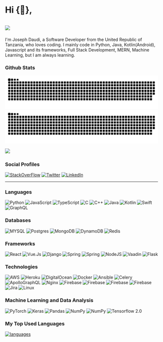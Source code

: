 # Hi {👋}, 

![](https://komarev.com/ghpvc/?username=josedaudi&color=green)
-------------------------------------------------

I'm Joseph Daudi, a Software Developer from the United Republic of Tanzania, who loves coding.
I mainly code in Python, Java, Kotlin(Android), Javascript and its frameworks, Full Stack Development, MERN, Machine Learning, but I am always learning.
<!-- My activities are much beyond my stream of education. -->

### Github Stats

<!-- [<img src="https://github-readme-stats.vercel.app/api?username=josedaudi&count_private=true&include_all_commits=true&show_icons=true&theme=light&border_radius=9"/>]() -->

<!-- [<img src="https://activity-graph.herokuapp.com/graph?username=josedaudi&custom_title=Joseph%20Daudi's%20Contribution%20Graph&bg_color=0D1117&color=5ce1e6&line=FFFFFF&point=5ce1e6&hide_border=true" />]() -->

![contributionsDark](https://raw.githubusercontent.com/josedaudi/josedaudi/output/github-contribution-grid-snake-sissa.svg#gh-dark-mode-only)
![ContributionsLignt](https://raw.githubusercontent.com/josedaudi/josedaudi/output/github-contribution-grid-snake-sissa-white.svg#gh-light-mode-only)
    
[<img src="https://github-profile-trophy.vercel.app/?username=josedaudi&column=8&theme=onedark" />]()

### Social Profiles

[<img alt="StackOverFlow" src="https://img.shields.io/badge/StackOverFlow%20-%23FF6F00.svg?&style=for-the-badge&logo=Stackoverflow&logoColor=white"/>](https://stackoverflow.com/users/4805642/joseph-daudi)
[<img alt="Twitter" src="https://img.shields.io/badge/@daudithe%20-%231DA1F2.svg?&style=for-the-badge&logo=Twitter&logoColor=white"/>](https://twitter.com/daudithe)
[<img alt="LinkedIn" src="https://img.shields.io/badge/linkedin%20-%230077B5.svg?&style=for-the-badge&logo=linkedin&logoColor=white"/>](https://www.linkedin.com/in/joseph-daudi/)

----------

### Languages

![Python](https://img.shields.io/badge/python%20-%2314354C.svg?&style=for-the-badge&logo=python&logoColor=white)
![JavaScript](https://img.shields.io/badge/javascript%20-%23323330.svg?&style=for-the-badge&logo=javascript&logoColor=%23F7DF1E)
![TypeScript](https://img.shields.io/badge/typescript%20-%23323330.svg?&style=for-the-badge&logo=typescript&logoColor=%23F7DF1E)
![C](https://img.shields.io/badge/c%20-%2300599C.svg?&style=for-the-badge&logo=c&logoColor=white)
![C++](https://img.shields.io/badge/c++%20-%2300599C.svg?&style=for-the-badge&logo=c%2B%2B&ogoColor=white)
![Java](https://img.shields.io/badge/java-%23ED8B00.svg?&style=for-the-badge&logo=java&logoColor=white)
![Kotlin](https://img.shields.io/badge/kotlin-%230095D5.svg?&style=for-the-badge&logo=kotlin&logoColor=white)
![Swift](https://img.shields.io/badge/swift-%23FA7343.svg?&style=for-the-badge&logo=swift&logoColor=white)
![GraphQL](https://img.shields.io/badge/GraphQL-FFFFFF.svg?style=for-the-badge&logo=graphql)

### Databases

![MYSQL](https://img.shields.io/badge/mysql-%23ffffff.svg?&style=for-the-badge&logo=mysql&logoColor=%23316192)
![Postgres](https://img.shields.io/badge/postgres-%23316192.svg?&style=for-the-badge&logo=postgresql&logoColor=white)
![MongoDB](https://img.shields.io/badge/MongoDB-%234ea94b.svg?&style=for-the-badge&logo=mongodb&logoColor=white)
![DynamoDB](https://img.shields.io/badge/DynamoDB-%234053D6.svg?&style=for-the-badge&logo=amazondynamodb&logoColor=white)
![Redis](https://img.shields.io/badge/Redis-%23DC382D.svg?&style=for-the-badge&logo=redis&logoColor=white)

### Frameworks

![React](https://img.shields.io/badge/react%20-%2320232a.svg?&style=for-the-badge&logo=react&logoColor=%2361DAFB)
![Vue.Js](https://img.shields.io/badge/vue.js%20-%2335495e.svg?&style=for-the-badge&logo=vuedotjs&logoColor=%234FC08D)
![Django](https://img.shields.io/badge/django%20-%23092E20.svg?&style=for-the-badge&logo=django&logoColor=white)
![Spring](https://img.shields.io/badge/spring%20MVC%20-%236DB33F.svg?&style=for-the-badge&logo=spring&logoColor=white)
![Spring](https://img.shields.io/badge/spring%20Boot%20-%236DB33F.svg?&style=for-the-badge&logo=springboot&logoColor=white)
![NodeJS](https://img.shields.io/badge/node.js%20-%23339933.svg?&style=for-the-badge&logo=nodedotjs&logoColor=white)
![Vaadin](https://img.shields.io/badge/Vaadin%20-%2300B4F0.svg?&style=for-the-badge&logo=vaadin&logoColor=white)
![Flask](https://img.shields.io/badge/flask%20-%23000.svg?&style=for-the-badge&logo=flask&logoColor=white)

### Technologies

![AWS](https://img.shields.io/badge/AWS%20-%23FF9900.svg?&style=for-the-badge&logo=amazon-aws&logoColor=white)
![Heroku](https://img.shields.io/badge/heroku%20-%23430098.svg?&style=for-the-badge&logo=heroku&logoColor=white)
![DigitalOcean](https://img.shields.io/badge/DigitalOcean-%230167ff.svg?&style=for-the-badge&logo=digitalOcean&logoColor=white)
![Docker](https://img.shields.io/badge/docker%20-%230db7ed.svg?&style=for-the-badge&logo=docker&logoColor=white)
![Ansible](https://img.shields.io/badge/ansible%20-%23EE0000.svg?&style=for-the-badge&logo=ansible&logoColor=white)
![Celery](https://img.shields.io/badge/celery%20-%2337814A.svg?&style=for-the-badge&logo=celery&logoColor=white)
![ApolloGraphQL](https://img.shields.io/badge/apollographql%20-%23311C87.svg?&style=for-the-badge&logo=apollographql&logoColor=white)
![Nginx](https://img.shields.io/badge/nginx%20-%23009639.svg?&style=for-the-badge&logo=nginx&logoColor=white)
![Firebase](https://img.shields.io/badge/firebase%20-%23FFCA28.svg?&style=for-the-badge&logo=firebase&logoColor=white)
![Firebase](https://img.shields.io/badge/amplify%20-%23FF9900.svg?&style=for-the-badge&logo=awsamplify&logoColor=white)
![Firebase](https://img.shields.io/badge/mqtt%20-%233C5280.svg?&style=for-the-badge&logo=eclipsemosquitto&logoColor=white)
![Firebase](https://img.shields.io/badge/rabbitmq%20-%23FF6600.svg?&style=for-the-badge&logo=rabbitmq&logoColor=white)
![Jira](https://img.shields.io/badge/-Jira-FFF?&&style=for-the-badge&logo=Jira-Software&logoColor=0052CC)
![Linux](https://img.shields.io/badge/-Linux-%23FCC624?&style=for-the-badge&logo=Linux&logoColor=black)

### Machine Learning and Data Analysis

![PyTorch](https://img.shields.io/badge/PyTorch%20-%23EE4C2C.svg?&style=for-the-badge&logo=PyTorch&logoColor=white)
![Keras](https://img.shields.io/badge/Keras%20-%23D00000.svg?&style=for-the-badge&logo=Keras&logoColor=white)
![Pandas](https://img.shields.io/badge/pandas%20-%23150458.svg?&style=for-the-badge&logo=pandas&logoColor=white)
![NumPy](https://img.shields.io/badge/numpy%20-%23013243.svg?&style=for-the-badge&logo=numpy&logoColor=white)
![NumPy](https://img.shields.io/badge/scikit%20Learn%20-%23F7931E.svg?&style=for-the-badge&logo=scikit-learn&logoColor=white)
![Tensorflow 2.0](https://img.shields.io/badge/TensorFlow%20-%23FF6F00.svg?&style=for-the-badge&logo=TensorFlow&logoColor=white)

### My Top Used Languages

[![languages](https://github-readme-stats.vercel.app/api/top-langs/?username=josedaudi&count_private=true&show_icons=true&theme=light&border_radius=9)]() 
